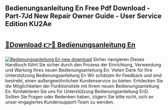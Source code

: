 ## Bedienungsanleitung En Free Pdf Download - Part-7Jd New Repair Owner Guide - User Service Edition KU2Ae

# <h2><a href="http://df61nxa.blite.top/?on=Bedienungsanleitung+En">🔗Download 👉🔴 Bedienungsanleitung En</a></h2>

[![Bedienungsanleitung En new download](https://i.imgur.com/lujVjoI.png)](http://df61nxa.blite.top/?on=Bedienungsanleitung+En)
Sicher navigieren Dieses Handbuch führt Sie sicher durch den Prozess der Einrichtung, Verwendung und Wartung Ihres neuen Bedienungsanleitung En. Vielen Dank für Ihre Unterstützung Bedienungsanleitung En Wir schätzen Ihr Feedback und sind bestrebt, einen außergewöhnlichen Kundenservice zu bieten. Entdecken Sie die Möglichkeiten der Funktionsliste mit Ihrem neuen Bedienungsanleitung En. Kontaktieren Sie uns für Unterstützung Bedienungsanleitung EnD. Sollten Sie Fragen oder Bedenken haben, zögern Sie bitte nicht, sich an unser engagiertes Kundensupport-Team zu wenden.
